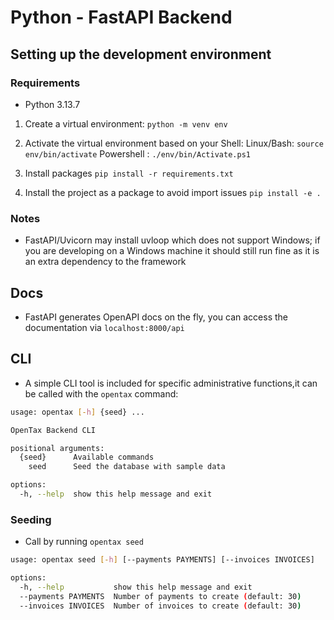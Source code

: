 # Python - FastAPI Backend

## Setting up the development environment

### Requirements
- Python 3.13.7

1. Create a virtual environment:
   `python -m venv env`

2. Activate the virtual environment based on your Shell:
    Linux/Bash: `source env/bin/activate`
    Powershell : `./env/bin/Activate.ps1`

3. Install packages
   `pip install -r requirements.txt`

4. Install the project as a package to avoid import issues
   `pip install -e .`


### Notes 
- FastAPI/Uvicorn may install uvloop which does not support Windows; if you are developing on a Windows machine it should still run fine as it is an extra dependency to the framework


## Docs

- FastAPI generates OpenAPI docs on the fly, you can access the documentation via `localhost:8000/api`

## CLI 

- A simple CLI tool is included for specific administrative functions,it can be called with the `opentax` command:

```sh
usage: opentax [-h] {seed} ...

OpenTax Backend CLI

positional arguments:
  {seed}      Available commands
    seed      Seed the database with sample data

options:
  -h, --help  show this help message and exit
```
### Seeding

- Call by running `opentax seed`

```sh
usage: opentax seed [-h] [--payments PAYMENTS] [--invoices INVOICES]

options:
  -h, --help           show this help message and exit
  --payments PAYMENTS  Number of payments to create (default: 30)
  --invoices INVOICES  Number of invoices to create (default: 30)
```
